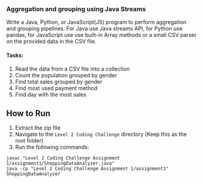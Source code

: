 ### Aggregation and grouping using Java Streams
Write a Java, Python, or JavaScript(JS) program to perform aggregation and grouping pipelines.  For Java use Java streams API, for Python use pandas, for JavaScript use use built-in Array methods or a small CSV parser on the provided data in the CSV file.
#### Tasks:
1. Read the data from a CSV file into a collection
2. Count the population grouped by gender
3. Find total sales grouped by gender
4. Find most used payment method
5. Find day with the most sales

## How to Run
1. Extract the zip file
2. Navigate to the `Level 2 Coding Challenge` directory (Keep this as the root folder)
3. Run the following commands:

```
javac "Level 2 Coding Challenge Assignment 1/assignment1/ShoppingDataAnalyzer.java"
java -cp "Level 2 Coding Challenge Assignment 1/assignment1" ShoppingDataAnalyzer
```
